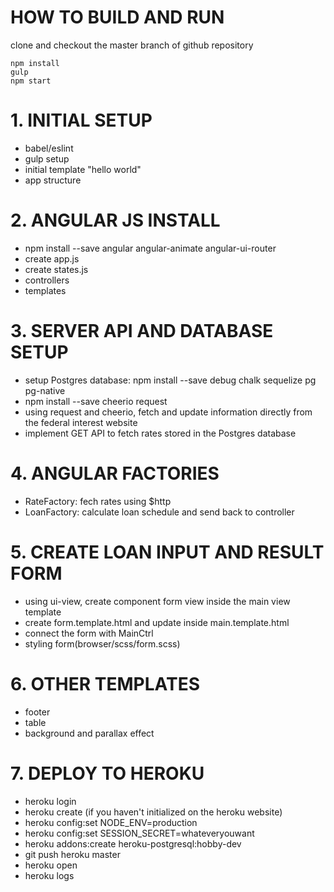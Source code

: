 # HOW TO BUILD AND RUN
clone and checkout the master branch of github repository

```
npm install
gulp
npm start
```

# 1. INITIAL SETUP
- babel/eslint
- gulp setup
- initial template "hello world"
- app structure


# 2. ANGULAR JS INSTALL
- npm install --save angular angular-animate angular-ui-router
- create app.js
- create states.js
- controllers
- templates


# 3. SERVER API AND DATABASE SETUP
- setup Postgres database: npm install --save debug chalk sequelize pg pg-native
- npm install --save cheerio request
- using request and cheerio, fetch and update information directly from the federal interest website
- implement GET API to fetch rates stored in the Postgres database


# 4. ANGULAR FACTORIES
- RateFactory: fech rates using $http
- LoanFactory: calculate loan schedule and send back to controller


# 5. CREATE LOAN INPUT AND RESULT FORM
- using ui-view, create component form view inside the main view template
- create form.template.html and update <ui-view> inside main.template.html
- connect the form with MainCtrl
- styling form(browser/scss/form.scss)


# 6. OTHER TEMPLATES
- footer
- table
- background and parallax effect


# 7. DEPLOY TO HEROKU
- heroku login
- heroku create (if you haven't initialized on the heroku website)
- heroku config:set NODE_ENV=production
- heroku config:set SESSION_SECRET=whateveryouwant
- heroku addons:create heroku-postgresql:hobby-dev
- git push heroku master
- heroku open
- heroku logs

